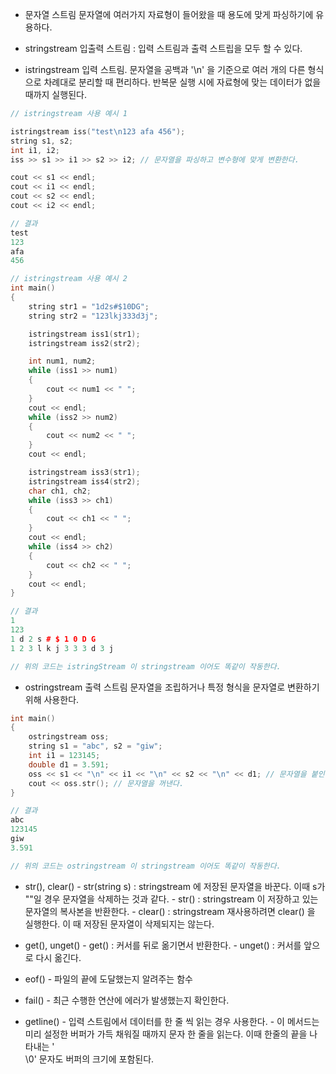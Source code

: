 - 문자열 스트림
  문자열에 여러가지 자료형이 들어왔을 때 용도에 맞게 파싱하기에 유용하다.

- stringstream
  입출력 스트림 : 입력 스트림과 출력 스트립을 모두 할 수 있다.
  
- istringstream
  입력 스트림.
  문자열을 공백과 '\\n' 을 기준으로 여러 개의 다른 형식으로 차례대로 분리할 때 편리하다.
  반복문 실행 시에 자료형에 맞는 데이터가 없을 때까지 실행된다.

```c++
// istringstream 사용 예시 1

istringstream iss("test\n123 afa 456");
string s1, s2;
int i1, i2;
iss >> s1 >> i1 >> s2 >> i2; // 문자열을 파싱하고 변수형에 맞게 변환한다.

cout << s1 << endl;
cout << i1 << endl;
cout << s2 << endl;
cout << i2 << endl;

// 결과
test
123
afa
456
```

```c++
// istringstream 사용 예시 2
int main()
{
    string str1 = "1d2s#$10DG";
    string str2 = "123lkj333d3j";

    istringstream iss1(str1);
    istringstream iss2(str2);

    int num1, num2;
    while (iss1 >> num1)
    {
        cout << num1 << " ";
    }
    cout << endl;
    while (iss2 >> num2)
    {
        cout << num2 << " ";
    }
    cout << endl;

    istringstream iss3(str1);
    istringstream iss4(str2);
    char ch1, ch2;
    while (iss3 >> ch1)
    {
        cout << ch1 << " ";
    }
    cout << endl;
    while (iss4 >> ch2)
    {
        cout << ch2 << " ";
    }
    cout << endl;
}

// 결과
1
123
1 d 2 s # $ 1 0 D G
1 2 3 l k j 3 3 3 d 3 j

// 위의 코드는 istringStream 이 stringstream 이어도 똑같이 작동한다.
```

- ostringstream
  출력 스트림
  문자열을 조립하거나 특정 형식을 문자열로 변환하기 위해 사용한다.
```c++
int main()
{
	ostringstream oss;
	string s1 = "abc", s2 = "giw";
	int i1 = 123145;
	double d1 = 3.591;
	oss << s1 << "\n" << i1 << "\n" << s2 << "\n" << d1; // 문자열을 붙인다.
	cout << oss.str(); // 문자열을 꺼낸다.
}

// 결과
abc
123145
giw
3.591

// 위의 코드는 ostringstream 이 stringstream 이어도 똑같이 작동한다.
```

- str(), clear()
  \- str(string s) : stringstream 에 저장된 문자열을 바꾼다. 이때 s가 ""일 경우 문자열을 삭제하는 것과 같다.
  \- str() : stringstream 이 저장하고 있는 문자열의 복사본을 반환한다.
  \- clear() : stringstream 재사용하려면 clear() 을 실행한다. 이 때 저장된 문자열이 삭제되지는 않는다.

- get(), unget()
  \- get() : 커서를 뒤로 옮기면서 반환한다.
  \- unget() : 커서를 앞으로 다시 옮긴다.

- eof()
  \- 파일의 끝에 도달했는지 알려주는 함수

- fail()
  \- 최근 수행한 연산에 에러가 발생했는지 확인한다.

- getline()
  \-  입력 스트림에서 데이터를 한 줄 씩 읽는 경우 사용한다.
  \- 이 메서드는 미리 설정한 버퍼가 가득 채워질 때까지 문자 한 줄을 읽는다. 이때 한줄의 끝을 나타내는 '\
\0' 문자도 버퍼의 크기에 포함된다.

